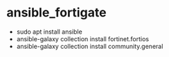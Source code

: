 # ansible_fortigate
+ sudo apt install ansible
+ ansible-galaxy collection install fortinet.fortios
+ ansible-galaxy collection install community.general
